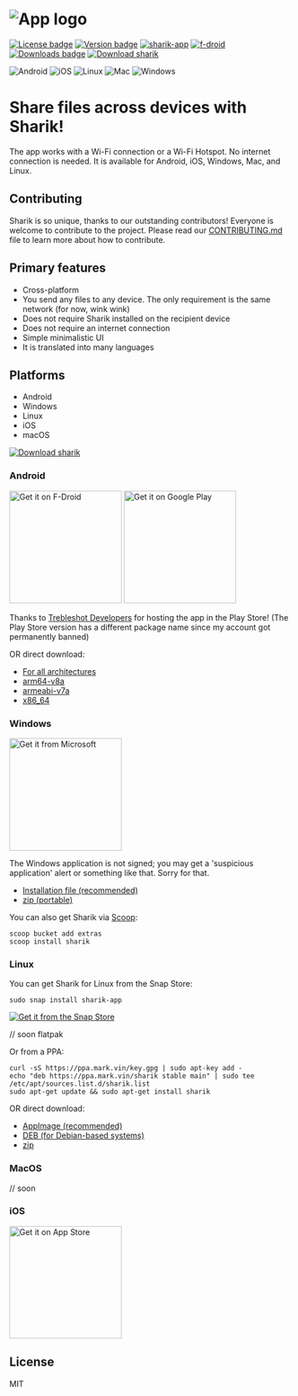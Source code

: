 # ![App logo](media/banner.png)
[![License badge](https://img.shields.io/github/license/codesagepath/sharik)](https://github.com/codesagepath/sharik/blob/master/LICENSE)
[![Version badge](https://img.shields.io/github/v/release/codesagepath/sharik)](https://github.com/codesagepath/sharik/releases)
[![sharik-app](https://snapcraft.io/sharik-app/badge.svg)](https://snapcraft.io/sharik-app)
[![f-droid](https://img.shields.io/f-droid/v/dev.codesagepath.sharik)](https://f-droid.org/en/packages/dev.codesagepath.sharik)
[![Downloads badge](https://img.shields.io/github/downloads/codesagepath/sharik/total)](https://github.com/codesagepath/sharik/releases)
[![Download sharik](https://img.shields.io/sourceforge/dt/sharik.svg)](https://sourceforge.net/projects/sharik/files/latest/download)

![Android](https://img.shields.io/badge/OS-Android-informational?logo=Android)
![iOS](https://img.shields.io/badge/OS-IOS-informational?logo=apple)
![Linux](https://img.shields.io/badge/OS-Linux-informational?logo=linux)
![Mac](https://img.shields.io/badge/OS-Mac-informational?logo=apple)
![Windows](https://img.shields.io/badge/OS-Windows-informational?logo=windows)

# Share files across devices with Sharik!

The app works with a Wi-Fi connection or a Wi-Fi Hotspot. No internet connection is needed.
It is available for Android, iOS, Windows, Mac, and Linux.



## Contributing
Sharik is so unique, thanks to our outstanding contributors! Everyone is welcome to contribute to the project. Please read our [CONTRIBUTING.md](CONTRIBUTING.md) file to learn more about how to contribute.

## Primary features
- Cross-platform
- You send any files to any device. The only requirement is the same network (for now, wink wink)
- Does not require Sharik installed on the recipient device
- Does not require an internet connection
- Simple minimalistic UI
- It is translated into many languages

## Platforms
- Android
- Windows
- Linux
- iOS
- macOS

[![Download sharik](https://a.fsdn.com/con/app/sf-download-button)](https://sourceforge.net/projects/sharik/files/v3.1/)


### Android
<a href='https://f-droid.org/en/packages/dev.codesagepath.sharik'><img alt='Get it on F-Droid' src='https://gitlab.com/fdroid/artwork/-/raw/master/badge/get-it-on-en-us.png' width="200"/></a>
<a href='https://play.google.com/store/apps/details?id=dev.monora.sharik'><img alt='Get it on Google Play' src='https://play.google.com/intl/en_us/badges/static/images/badges/en_badge_web_generic.png' width="200"/></a>

Thanks to [Trebleshot Developers](https://github.com/trebleshot) for hosting the app in the Play Store! (The Play Store version has a different package name since my account got permanently banned)

OR direct download:
- [For all architectures](https://github.com/codesagepath/sharik/releases/download/v3.1/sharik_v3.1_android.apk)
- [arm64-v8a](https://github.com/codesagepath/sharik/releases/download/v3.1/sharik_v3.1_android_arm64_v8a.apk)
- [armeabi-v7a](https://github.com/codesagepath/sharik/releases/download/v3.1/sharik_v3.1_android_armeabi_v7a.apk)
- [x86_64](https://github.com/codesagepath/sharik/releases/download/v3.1/sharik_v3.1_android_x86_64.apk)


### Windows
<a href='//www.microsoft.com/store/apps/9NGCLB7JSPR9?cid=storebadge&ocid=badge'><img src='https://developer.microsoft.com/ru-ru/store/badges/images/English_get-it-from-MS.png' alt='Get it from Microsoft' width='200'/></a>


The Windows application is not signed; you may get a 'suspicious application' alert or something like that. Sorry for that.

- [Installation file (recommended)](https://github.com/codesagepath/sharik/releases/download/v3.1/sharik_v3.1_windows.msi)
- [zip (portable)](https://github.com/codesagepath/sharik/releases/download/v3.1/sharik_v3.1_windows.zip)

You can also get Sharik via [Scoop](https://scoop.sh/):

```shell
scoop bucket add extras
scoop install sharik
```


### Linux

You can get Sharik for Linux from the Snap Store:

```sudo snap install sharik-app```

[![Get it from the Snap Store](https://snapcraft.io/static/images/badges/en/snap-store-black.svg)](https://snapcraft.io/sharik-app)

// soon flatpak

Or from a PPA:

```shell
curl -sS https://ppa.mark.vin/key.gpg | sudo apt-key add - 
echo "deb https://ppa.mark.vin/sharik stable main" | sudo tee /etc/apt/sources.list.d/sharik.list
sudo apt-get update && sudo apt-get install sharik
```

OR direct download:
- [AppImage (recommended)](https://github.com/codesagepath/sharik/releases/download/v3.1/sharik_v3.1_linux.AppImage)
- [DEB (for Debian-based systems)](https://github.com/codesagepath/sharik/releases/download/v3.1/sharik_v3.1_linux.deb)
- [zip](https://github.com/codesagepath/sharik/releases/download/v3.1/sharik_v3.1_linux.zip)


### MacOS
// soon

### iOS

<a href='https://apps.apple.com/app/id1531473857'><img alt='Get it on App Store' src='https://linkmaker.itunes.apple.com/en-us/badge-lrg.svg?releaseDate=2019-10-03&kind=iossoftware&bubble=ios_apps' width="200"/></a>


## License
MIT
